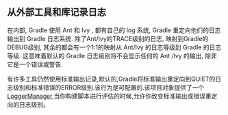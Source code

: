 ## 从外部工具和库记录日志

在内部, Gradle 使用 Ant 和 lvy , 都有自己的 log 系统, Gradle 重定向他们的日志输出到 Gradle 日志系统. 除了Ant/lvy的TRACE级别的日志, 映射到Gradle的DEBUG级别, 其余的都会有一个1:1的映射从 Ant/lvy 的日志等级到 Gradle 的日志等级. 这意味着默认的 Gradle 日志级别将不会显示任何的 Ant /lvy 的输出, 除非它是一个错误或警告.

有许多工具仍然使用标准输出记录,默认的,Gradle将标准输出重定向到QUIET的日志级别和标准错误的ERROR级别.该行为是可配置的.该项目对象提供了一个[LoggerManager](https://docs.gradle.org/current/javadoc/org/gradle/api/logging/LoggingManager.html),当你构建脚本进行评估的时候,允许你改变标准输出或错误重定向的日志级别。